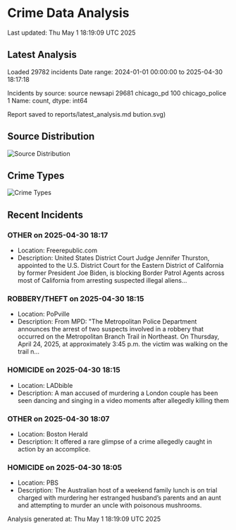 # Crime Data Analysis
Last updated: Thu May  1 18:19:09 UTC 2025

## Latest Analysis

Loaded 29782 incidents
Date range: 2024-01-01 00:00:00 to 2025-04-30 18:17:18

Incidents by source:
source
newsapi           29681
chicago_pd          100
chicago_police        1
Name: count, dtype: int64

Report saved to reports/latest_analysis.md
bution.svg)

## Source Distribution
![Source Distribution](images/source_distribution.svg)

## Crime Types
![Crime Types](images/crime_types.svg)

## Recent Incidents

### OTHER on 2025-04-30 18:17
- Location: Freerepublic.com
- Description: United States District Court Judge Jennifer Thurston, appointed to the U.S. District Court for the Eastern District of California by former President Joe Biden, is blocking Border Patrol Agents across most of California from arresting suspected illegal aliens…


### ROBBERY/THEFT on 2025-04-30 18:15
- Location: PoPville
- Description: From MPD: "The Metropolitan Police Department announces the arrest of two suspects involved in a robbery that occurred on the Metropolitan Branch Trail in Northeast. On Thursday, April 24, 2025, at approximately 3:45 p.m. the victim was walking on the trail n…


### HOMICIDE on 2025-04-30 18:15
- Location: LADbible
- Description: A man accused of murdering a London couple has been seen dancing and singing in a video moments after allegedly killing them


### OTHER on 2025-04-30 18:07
- Location: Boston Herald
- Description: It offered a rare glimpse of a crime allegedly caught in action by an accomplice.


### HOMICIDE on 2025-04-30 18:05
- Location: PBS
- Description: The Australian host of a weekend family lunch is on trial charged with murdering her estranged husband’s parents and an aunt and attempting to murder an uncle with poisonous mushrooms.

Analysis generated at: Thu May  1 18:19:09 UTC 2025
